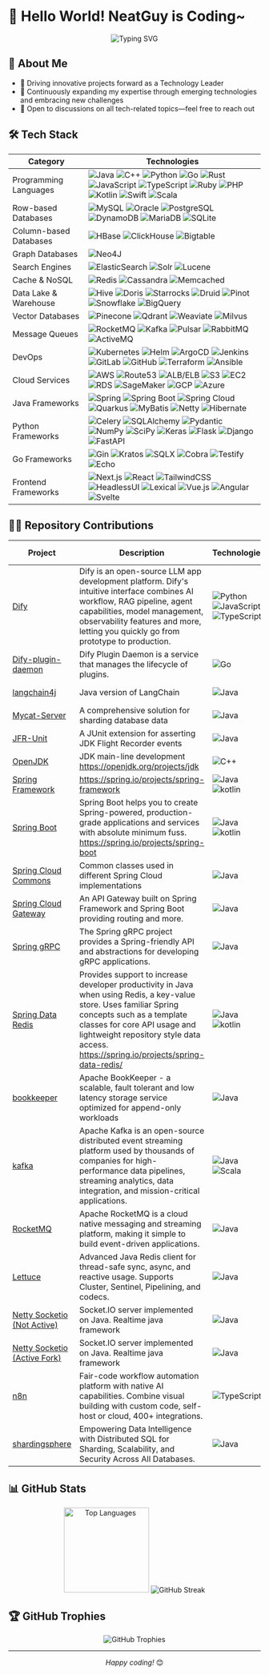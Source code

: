 # 👋 Hello World! NeatGuy is Coding~

<div align="center">
  <img src="https://readme-typing-svg.herokuapp.com?font=Fira+Code&pause=1000&color=36BCF7&center=true&vCenter=true&width=635&lines=Passionate+Technology+Leader+and+Developer&lines=Always+Learning+and+Challenging" alt="Typing SVG" />
</div>

## 💫 About Me

- 🔭 Driving innovative projects forward as a Technology Leader
- 🌱 Continuously expanding my expertise through emerging technologies and embracing new challenges
- 💬 Open to discussions on all tech-related topics—feel free to reach out

## 🛠️ Tech Stack

<table class="tech-table">
  <thead>
    <tr>
      <th>Category</th>
      <th>Technologies</th>
    </tr>
  </thead>
  <tbody>
    <tr>
      <td class="category-column">Programming Languages</td>
      <td class="technologies-column">
        <img src="https://img.shields.io/badge/-Java-007396?style=flat-square&logo=java&logoColor=white" alt="Java">
        <img src="https://img.shields.io/badge/-C++-00599C?style=flat-square&logo=cplusplus&logoColor=white" alt="C++">
        <img src="https://img.shields.io/badge/-Python-3776AB?style=flat-square&logo=python&logoColor=white" alt="Python">
        <img src="https://img.shields.io/badge/-Go-00ADD8?style=flat-square&logo=go&logoColor=white" alt="Go">
        <img src="https://img.shields.io/badge/-Rust-000000?style=flat-square&logo=rust&logoColor=white" alt="Rust">
        <img src="https://img.shields.io/badge/-JavaScript-F7DF1E?style=flat-square&logo=javascript&logoColor=black" alt="JavaScript">
        <img src="https://img.shields.io/badge/-TypeScript-3178C6?style=flat-square&logo=typescript&logoColor=white" alt="TypeScript">
        <img src="https://img.shields.io/badge/-Ruby-CC342D?style=flat-square&logo=ruby&logoColor=white" alt="Ruby">
        <img src="https://img.shields.io/badge/-PHP-777BB4?style=flat-square&logo=php&logoColor=white" alt="PHP">
        <img src="https://img.shields.io/badge/-Kotlin-0095D5?style=flat-square&logo=kotlin&logoColor=white" alt="Kotlin">
        <img src="https://img.shields.io/badge/-Swift-FA7343?style=flat-square&logo=swift&logoColor=white" alt="Swift">
        <img src="https://img.shields.io/badge/-Scala-DC322F?style=flat-square&logo=scala&logoColor=white" alt="Scala">
      </td>
    </tr>
    <tr>
      <td class="category-column">Row-based Databases</td>
      <td class="technologies-column">
        <img src="https://img.shields.io/badge/-MySQL-4479A1?style=flat-square&logo=mysql&logoColor=white" alt="MySQL">
        <img src="https://img.shields.io/badge/-Oracle-F80000?style=flat-square&logo=oracle&logoColor=white" alt="Oracle">
        <img src="https://img.shields.io/badge/-PostgreSQL-336791?style=flat-square&logo=postgresql&logoColor=white" alt="PostgreSQL">
        <img src="https://img.shields.io/badge/-DynamoDB-4053D6?style=flat-square&logo=amazon-dynamodb&logoColor=white" alt="DynamoDB">
        <img src="https://img.shields.io/badge/-MariaDB-003545?style=flat-square&logo=mariadb&logoColor=white" alt="MariaDB">
        <img src="https://img.shields.io/badge/-SQLite-003B57?style=flat-square&logo=sqlite&logoColor=white" alt="SQLite">
      </td>
    </tr>
    <tr>
      <td class="category-column">Column-based Databases</td>
      <td class="technologies-column">
        <img src="https://img.shields.io/badge/-HBase-D22128?style=flat-square&logo=apache&logoColor=white" alt="HBase">
        <img src="https://img.shields.io/badge/-ClickHouse-FFCC01?style=flat-square&logo=clickhouse&logoColor=black" alt="ClickHouse">
        <img src="https://img.shields.io/badge/-Bigtable-4285F4?style=flat-square&logo=google-cloud&logoColor=white" alt="Bigtable">
      </td>
    </tr>
    <tr>
      <td class="category-column">Graph Databases</td>
      <td class="technologies-column">
        <img src="https://img.shields.io/badge/-Neo4J-008CC1?style=flat-square&logo=neo4j&logoColor=white" alt="Neo4J">
      </td>
    </tr>
    <tr>
      <td class="category-column">Search Engines</td>
      <td class="technologies-column">
        <img src="https://img.shields.io/badge/-ElasticSearch-005571?style=flat-square&logo=elasticsearch&logoColor=white" alt="ElasticSearch">
        <img src="https://img.shields.io/badge/-Solr-D9411E?style=flat-square&logo=apache-solr&logoColor=white" alt="Solr">
        <img src="https://img.shields.io/badge/-Lucene-D9411F?style=flat-square&logo=apache-lucene&logoColor=black" alt="Lucene">
      </td>
    </tr>
    <tr>
      <td class="category-column">Cache & NoSQL</td>
      <td class="technologies-column">
        <img src="https://img.shields.io/badge/-Redis-DC382D?style=flat-square&logo=redis&logoColor=white" alt="Redis">
        <img src="https://img.shields.io/badge/-Cassandra-1287B1?style=flat-square&logo=apache-cassandra&logoColor=white" alt="Cassandra">
        <img src="https://img.shields.io/badge/-Memcached-005571?style=flat-square&logo=memcached&logoColor=white" alt="Memcached">
      </td>
    </tr>
    <tr>
      <td class="category-column">Data Lake & Warehouse</td>
      <td class="technologies-column">
        <img src="https://img.shields.io/badge/-Hive-FDEE21?style=flat-square&logo=apache-hive&logoColor=black" alt="Hive">
        <img src="https://img.shields.io/badge/-Doris-00BFFF?style=flat-square&logo=apache&logoColor=white" alt="Doris">
        <img src="https://img.shields.io/badge/-Starrocks-0078D4?style=flat-square&logo=starrocks&logoColor=white" alt="Starrocks">
        <img src="https://img.shields.io/badge/-Druid-29F1FB?style=flat-square&logo=apache-druid&logoColor=black" alt="Druid">
        <img src="https://img.shields.io/badge/-Pinot-E95420?style=flat-square&logo=apache&logoColor=white" alt="Pinot">
        <img src="https://img.shields.io/badge/-Snowflake-29B5E8?style=flat-square&logo=snowflake&logoColor=white" alt="Snowflake">
        <img src="https://img.shields.io/badge/-BigQuery-4285F4?style=flat-square&logo=google-cloud&logoColor=white" alt="BigQuery">
      </td>
    </tr>
    <tr>
      <td class="category-column">Vector Databases</td>
      <td class="technologies-column">
        <img src="https://img.shields.io/badge/-Pinecone-000000?style=flat-square&logo=pinecone&logoColor=white" alt="Pinecone">
        <img src="https://img.shields.io/badge/-Qdrant-5A29E4?style=flat-square&logo=qdrant&logoColor=white" alt="Qdrant">
        <img src="https://img.shields.io/badge/-Weaviate-3F51B5?style=flat-square&logo=weaviate&logoColor=white" alt="Weaviate">
        <img src="https://img.shields.io/badge/-Milvus-45B8AC?style=flat-square&logo=milvus&logoColor=white" alt="Milvus">
      </td>
    </tr>
    <tr>
      <td class="category-column">Message Queues</td>
      <td class="technologies-column">
        <img src="https://img.shields.io/badge/-RocketMQ-D77310?style=flat-square&logo=apache-rocketmq&logoColor=white" alt="RocketMQ">
        <img src="https://img.shields.io/badge/-Kafka-231F20?style=flat-square&logo=apache-kafka&logoColor=white" alt="Kafka">
        <img src="https://img.shields.io/badge/-Pulsar-188FFF?style=flat-square&logo=apache-pulsar&logoColor=white" alt="Pulsar">
        <img src="https://img.shields.io/badge/-RabbitMQ-FF6600?style=flat-square&logo=rabbitmq&logoColor=white" alt="RabbitMQ">
        <img src="https://img.shields.io/badge/-ActiveMQ-EF2D56?style=flat-square&logo=apache&logoColor=white" alt="ActiveMQ">
      </td>
    </tr>
    <tr>
      <td class="category-column">DevOps</td>
      <td class="technologies-column">
        <img src="https://img.shields.io/badge/-Kubernetes-326CE5?style=flat-square&logo=kubernetes&logoColor=white" alt="Kubernetes">
        <img src="https://img.shields.io/badge/-Helm-0F1689?style=flat-square&logo=helm&logoColor=white" alt="Helm">
        <img src="https://img.shields.io/badge/-ArgoCD-EF7B4D?style=flat-square&logo=argo&logoColor=white" alt="ArgoCD">
        <img src="https://img.shields.io/badge/-Jenkins-D24939?style=flat-square&logo=jenkins&logoColor=white" alt="Jenkins">
        <img src="https://img.shields.io/badge/-GitLab-FCA121?style=flat-square&logo=gitlab&logoColor=white" alt="GitLab">
        <img src="https://img.shields.io/badge/-GitHub-181717?style=flat-square&logo=github&logoColor=white" alt="GitHub">
        <img src="https://img.shields.io/badge/-Terraform-623CE4?style=flat-square&logo=terraform&logoColor=white" alt="Terraform">
        <img src="https://img.shields.io/badge/-Ansible-EE0000?style=flat-square&logo=ansible&logoColor=white" alt="Ansible">
      </td>
    </tr>
    <tr>
      <td class="category-column">Cloud Services</td>
      <td class="technologies-column">
        <img src="https://img.shields.io/badge/-AWS-232F3E?style=flat-square&logo=amazon-aws&logoColor=white" alt="AWS">
        <img src="https://img.shields.io/badge/-Route53-8C4FFF?style=flat-square&logo=amazon-aws&logoColor=white" alt="Route53">
        <img src="https://img.shields.io/badge/-ALB/ELB-FF9900?style=flat-square&logo=amazon-aws&logoColor=white" alt="ALB/ELB">
        <img src="https://img.shields.io/badge/-S3-569A31?style=flat-square&logo=amazon-s3&logoColor=white" alt="S3">
        <img src="https://img.shields.io/badge/-EC2-FF9900?style=flat-square&logo=amazon-ec2&logoColor=white" alt="EC2">
        <img src="https://img.shields.io/badge/-RDS-527FFF?style=flat-square&logo=amazon-aws&logoColor=white" alt="RDS">
        <img src="https://img.shields.io/badge/-SageMaker-FF9900?style=flat-square&logo=amazon-aws&logoColor=white" alt="SageMaker">
        <img src="https://img.shields.io/badge/-GCP-4285F4?style=flat-square&logo=google-cloud&logoColor=white" alt="GCP">
        <img src="https://img.shields.io/badge/-Azure-0078D4?style=flat-square&logo=microsoft-azure&logoColor=white" alt="Azure">
      </td>
    </tr>
    <tr>
      <td class="category-column">Java Frameworks</td>
      <td class="technologies-column">
        <img src="https://img.shields.io/badge/-Spring-6DB33F?style=flat-square&logo=spring&logoColor=white" alt="Spring">
        <img src="https://img.shields.io/badge/-Spring Boot-6DB33F?style=flat-square&logo=spring-boot&logoColor=white" alt="Spring Boot">
        <img src="https://img.shields.io/badge/-Spring Cloud-6DB33F?style=flat-square&logo=spring&logoColor=white" alt="Spring Cloud">
        <img src="https://img.shields.io/badge/-Quarkus-4695EB?style=flat-square&logo=quarkus&logoColor=white" alt="Quarkus">
        <img src="https://img.shields.io/badge/-MyBatis-000000?style=flat-square&logo=mybatis&logoColor=white" alt="MyBatis">
        <img src="https://img.shields.io/badge/-Netty-2C2D72?style=flat-square&logo=netty&logoColor=white" alt="Netty">
        <img src="https://img.shields.io/badge/-Hibernate-59666C?style=flat-square&logo=hibernate&logoColor=white" alt="Hibernate">
      </td>
    </tr>
    <tr>
      <td class="category-column">Python Frameworks</td>
      <td class="technologies-column">
        <img src="https://img.shields.io/badge/-Celery-37814A?style=flat-square&logo=celery&logoColor=white" alt="Celery">
        <img src="https://img.shields.io/badge/-SQLAlchemy-D71F00?style=flat-square&logo=sqlalchemy&logoColor=white" alt="SQLAlchemy">
        <img src="https://img.shields.io/badge/-Pydantic-E92063?style=flat-square&logo=pydantic&logoColor=white" alt="Pydantic">
        <img src="https://img.shields.io/badge/-NumPy-013243?style=flat-square&logo=numpy&logoColor=white" alt="NumPy">
        <img src="https://img.shields.io/badge/-SciPy-8CAAE6?style=flat-square&logo=scipy&logoColor=white" alt="SciPy">
        <img src="https://img.shields.io/badge/-Keras-D00000?style=flat-square&logo=keras&logoColor=white" alt="Keras">
        <img src="https://img.shields.io/badge/-Flask-F12345?style=flat-square&logo=flask&logoColor=white" alt="Flask">
        <img src="https://img.shields.io/badge/-Django-AC1289?style=flat-square&logo=django&logoColor=white" alt="Django">
        <img src="https://img.shields.io/badge/-FastAPI-009688?style=flat-square&logo=fastapi&logoColor=white" alt="FastAPI">
      </td>
    </tr>
    <tr>
      <td class="category-column">Go Frameworks</td>
      <td class="technologies-column">
        <img src="https://img.shields.io/badge/-Gin-00ADD8?style=flat-square&logo=go&logoColor=white" alt="Gin">
        <img src="https://img.shields.io/badge/-Kratos-00ADD8?style=flat-square&logo=go&logoColor=white" alt="Kratos">
        <img src="https://img.shields.io/badge/-SQLX-00ADD8?style=flat-square&logo=go&logoColor=white" alt="SQLX">
        <img src="https://img.shields.io/badge/-Cobra-00ADD8?style=flat-square&logo=go&logoColor=white" alt="Cobra">
        <img src="https://img.shields.io/badge/-Testify-00ADD8?style=flat-square&logo=go&logoColor=white" alt="Testify">
        <img src="https://img.shields.io/badge/-Echo-00ADD8?style=flat-square&logo=go&logoColor=white" alt="Echo">
      </td>
    </tr>
    <tr>
      <td class="category-column">Frontend Frameworks</td>
      <td class="technologies-column">
        <img src="https://img.shields.io/badge/-Next.js-000000?style=flat-square&logo=next.js&logoColor=white" alt="Next.js">
        <img src="https://img.shields.io/badge/-React-61DAFB?style=flat-square&logo=react&logoColor=black" alt="React">
        <img src="https://img.shields.io/badge/-TailwindCSS-38B2AC?style=flat-square&logo=tailwind-css&logoColor=white" alt="TailwindCSS">
        <img src="https://img.shields.io/badge/-HeadlessUI-66E3FF?style=flat-square&logo=headlessui&logoColor=black" alt="HeadlessUI">
        <img src="https://img.shields.io/badge/-Lexical-61DAFB?style=flat-square&logo=react&logoColor=black" alt="Lexical">
        <img src="https://img.shields.io/badge/-Vue.js-4FC08D?style=flat-square&logo=vue.js&logoColor=white" alt="Vue.js">
        <img src="https://img.shields.io/badge/-Angular-DD0031?style=flat-square&logo=angular&logoColor=white" alt="Angular">
        <img src="https://img.shields.io/badge/-Svelte-FF3E00?style=flat-square&logo=svelte&logoColor=white" alt="Svelte">
      </td>
    </tr>
  </tbody>
</table>

## 👨‍💻 Repository Contributions

| Project                                                                      | Description                                                                                                                                                                                                                                     | Technologies                                                                                                                                                                                                                                                                                                                           | Activity (7d)                                                                                                    | Stars                                                                                                               | My Issues + PRs                                                                                                              | My Contributions                                                                                        |
|------------------------------------------------------------------------------|-------------------------------------------------------------------------------------------------------------------------------------------------------------------------------------------------------------------------------------------------|----------------------------------------------------------------------------------------------------------------------------------------------------------------------------------------------------------------------------------------------------------------------------------------------------------------------------------------|---------------------------------------------------------------------------------------------------------------------|---------------------------------------------------------------------------------------------------------------------|---------------------------------------------------------------------------------------------------------------------|---------------------------------------------------------------------------------------------------------|
| [Dify](https://github.com/langgenius/dify)                             | Dify is an open-source LLM app development platform. Dify's intuitive interface combines AI workflow, RAG pipeline, agent capabilities, model management, observability features and more, letting you quickly go from prototype to production. | ![Python](https://img.shields.io/badge/-Python-3776AB?style=flat-square&logo=python&logoColor=white) ![JavaScript](https://img.shields.io/badge/-JavaScript-F7DF1E?style=flat-square&logo=javascript&logoColor=black) ![TypeScript](https://img.shields.io/badge/-TypeScript-3178C6?style=flat-square&logo=typescript&logoColor=white) | ![Activity](https://img.shields.io/badge/🔥%20Very%20Active-79-FF4500?style=flat-square&logoColor=white) | ![Stars](https://img.shields.io/github/stars/langgenius/dify?style=flat-square&labelColor=FFD700&color=FFA500) | ![Issues+PRs](https://img.shields.io/badge/cont-125-purple?style=flat-square&logoColor=white&labelColor=8A2BE2&color=9370DB) | [My Contribution](https://github.com/langgenius/dify/issues?q=author%3ANeatGuyCoding) |
| [Dify-plugin-daemon](https://github.com/langgenius/dify-plugin-daemon) | Dify Plugin Daemon is a service that manages the lifecycle of plugins.                                                                                                                                   | ![Go](https://img.shields.io/badge/-Go-00ADD8?style=flat-square&logo=go&logoColor=white)                                                                                                                 | ![Activity](https://img.shields.io/badge/🐌%20Low-4-87CEEB?style=flat-square&logoColor=white) | ![Stars](https://img.shields.io/github/stars/langgenius/dify-plugin-daemon?style=flat-square&labelColor=FFD700&color=FFA500) | ![Issues+PRs](https://img.shields.io/badge/cont-2-purple?style=flat-square&logoColor=white&labelColor=8A2BE2&color=9370DB) | [My Contribution](https://github.com/langgenius/dify-plugin-daemon/issues?q=author%3ANeatGuyCoding) |
| [langchain4j](https://github.com/langchain4j/langchain4j)              | Java version of LangChain                                                                                                                                                                                | ![Java](https://img.shields.io/badge/-Java-ED8B00?style=flat-square&logo=openjdk&logoColor=white)                                                                                                        | ![Activity](https://img.shields.io/badge/🔥%20Very%20Active-37-FF4500?style=flat-square&logoColor=white) | ![Stars](https://img.shields.io/github/stars/langchain4j/langchain4j?style=flat-square&labelColor=FFD700&color=FFA500) | ![Issues+PRs](https://img.shields.io/badge/cont-12-purple?style=flat-square&logoColor=white&labelColor=8A2BE2&color=9370DB) | [My Contribution](https://github.com/langchain4j/langchain4j/issues?q=author%3ANeatGuyCoding) |
| [Mycat-Server](https://github.com/MyCATApache/Mycat-Server)            | A comprehensive solution for sharding database data                                                                                                                                                      | ![Java](https://img.shields.io/badge/-Java-ED8B00?style=flat-square&logo=openjdk&logoColor=white)                                                                                                        | ![Activity](https://img.shields.io/badge/💤%20Dormant-0-D3D3D3?style=flat-square&logoColor=white) | ![Stars](https://img.shields.io/github/stars/MyCATApache/Mycat-Server?style=flat-square&labelColor=FFD700&color=FFA500) | ![Issues+PRs](https://img.shields.io/badge/cont-46-purple?style=flat-square&logoColor=white&labelColor=8A2BE2&color=9370DB) | [My Contribution](https://github.com/MyCATApache/Mycat-Server/issues?q=author%3ANeatGuyCoding) |
| [JFR-Unit](https://github.com/moditect/jfrunit)                        | A JUnit extension for asserting JDK Flight Recorder events                                                                                                                                               | ![Java](https://img.shields.io/badge/-Java-ED8B00?style=flat-square&logo=openjdk&logoColor=white)                                                                                                        | ![Activity](https://img.shields.io/badge/💤%20Dormant-0-D3D3D3?style=flat-square&logoColor=white) | ![Stars](https://img.shields.io/github/stars/moditect/jfrunit?style=flat-square&labelColor=FFD700&color=FFA500) | ![Issues+PRs](https://img.shields.io/badge/cont-2-purple?style=flat-square&logoColor=white&labelColor=8A2BE2&color=9370DB) | [My Contribution](https://github.com/moditect/jfrunit/commits/main/?author=NeatGuyCoding) |
| [OpenJDK](https://github.com/openjdk/jdk)                              | JDK main-line development https://openjdk.org/projects/jdk                                                                                                                                               | ![C++](https://img.shields.io/badge/-C++-00599C?style=flat-square&logo=cplusplus&logoColor=white)                                                                                                        | ![Activity](https://img.shields.io/badge/🔥%20Very%20Active-100-FF4500?style=flat-square&logoColor=white) | ![Stars](https://img.shields.io/github/stars/openjdk/jdk?style=flat-square&labelColor=FFD700&color=FFA500) | ![Issues+PRs](https://img.shields.io/badge/cont-4-purple?style=flat-square&logoColor=white&labelColor=8A2BE2&color=9370DB) | [My Contribution](https://github.com/openjdk/jdk/issues?q=author%3ANeatGuyCoding) |
| [Spring Framework](https://github.com/spring-projects/spring-framework) | https://spring.io/projects/spring-framework                                                                                                                                                              | ![Java](https://img.shields.io/badge/-Java-ED8B00?style=flat-square&logo=openjdk&logoColor=white) ![kotlin](https://img.shields.io/badge/-kotlin-0095D5?style=flat-square&logo=kotlin&logoColor=white)   | ![Activity](https://img.shields.io/badge/🔥%20Very%20Active-76-FF4500?style=flat-square&logoColor=white) | ![Stars](https://img.shields.io/github/stars/spring-projects/spring-framework?style=flat-square&labelColor=FFD700&color=FFA500) | ![Issues+PRs](https://img.shields.io/badge/cont-10-purple?style=flat-square&logoColor=white&labelColor=8A2BE2&color=9370DB) | [My Contribution](https://github.com/spring-projects/spring-framework/issues?q=author%3ANeatGuyCoding) |
| [Spring Boot](https://github.com/spring-projects/spring-boot)          | Spring Boot helps you to create Spring-powered, production-grade applications and services with absolute minimum fuss. https://spring.io/projects/spring-boot                                            | ![Java](https://img.shields.io/badge/-Java-ED8B00?style=flat-square&logo=openjdk&logoColor=white) ![kotlin](https://img.shields.io/badge/-kotlin-0095D5?style=flat-square&logo=kotlin&logoColor=white)   | ![Activity](https://img.shields.io/badge/🔥%20Very%20Active-100-FF4500?style=flat-square&logoColor=white) | ![Stars](https://img.shields.io/github/stars/spring-projects/spring-boot?style=flat-square&labelColor=FFD700&color=FFA500) | ![Issues+PRs](https://img.shields.io/badge/cont-1-purple?style=flat-square&logoColor=white&labelColor=8A2BE2&color=9370DB) | [My Contribution](https://github.com/spring-projects/spring-boot/issues?q=author%3ANeatGuyCoding) |
| [Spring Cloud Commons](https://github.com/spring-cloud/spring-cloud-commons) | Common classes used in different Spring Cloud implementations                                                                                                                                            | ![Java](https://img.shields.io/badge/-Java-ED8B00?style=flat-square&logo=openjdk&logoColor=white)                                                                                                        | ![Activity](https://img.shields.io/badge/🐌%20Low-2-87CEEB?style=flat-square&logoColor=white) | ![Stars](https://img.shields.io/github/stars/spring-cloud/spring-cloud-commons?style=flat-square&labelColor=FFD700&color=FFA500) | ![Issues+PRs](https://img.shields.io/badge/cont-2-purple?style=flat-square&logoColor=white&labelColor=8A2BE2&color=9370DB) | [My Contribution](https://github.com/spring-cloud/spring-cloud-commons/issues?q=author%3ANeatGuyCoding) |
| [Spring Cloud Gateway](https://github.com/spring-cloud/spring-cloud-gateway) | An API Gateway built on Spring Framework and Spring Boot providing routing and more.                                                                                                                     | ![Java](https://img.shields.io/badge/-Java-ED8B00?style=flat-square&logo=openjdk&logoColor=white)                                                                                                        | ![Activity](https://img.shields.io/badge/⚡%20Active-14-32CD32?style=flat-square&logoColor=white) | ![Stars](https://img.shields.io/github/stars/spring-cloud/spring-cloud-gateway?style=flat-square&labelColor=FFD700&color=FFA500) | ![Issues+PRs](https://img.shields.io/badge/cont-3-purple?style=flat-square&logoColor=white&labelColor=8A2BE2&color=9370DB) | [My Contribution](https://github.com/spring-cloud/spring-cloud-gateway/issues?q=author%3ANeatGuyCoding) |
| [Spring gRPC](https://github.com/spring-projects/spring-grpc)          | The Spring gRPC project provides a Spring-friendly API and abstractions for developing gRPC applications.                                                                                                | ![Java](https://img.shields.io/badge/-Java-ED8B00?style=flat-square&logo=openjdk&logoColor=white)                                                                                                        | ![Activity](https://img.shields.io/badge/💤%20Dormant-0-D3D3D3?style=flat-square&logoColor=white) | ![Stars](https://img.shields.io/github/stars/spring-projects/spring-grpc?style=flat-square&labelColor=FFD700&color=FFA500) | ![Issues+PRs](https://img.shields.io/badge/cont-5-purple?style=flat-square&logoColor=white&labelColor=8A2BE2&color=9370DB) | [My Contribution](https://github.com/spring-projects/spring-grpc/issues?q=author%3ANeatGuyCoding) |
| [Spring Data Redis](https://github.com/spring-projects/spring-data-redis) | Provides support to increase developer productivity in Java when using Redis, a key-value store. Uses familiar Spring concepts such as a template classes for core API usage and lightweight repository style data access. https://spring.io/projects/spring-data-redis/ | ![Java](https://img.shields.io/badge/-Java-ED8B00?style=flat-square&logo=openjdk&logoColor=white) ![kotlin](https://img.shields.io/badge/-kotlin-0095D5?style=flat-square&logo=kotlin&logoColor=white)   | ![Activity](https://img.shields.io/badge/📈%20Moderate-6-FFD700?style=flat-square&logoColor=white) | ![Stars](https://img.shields.io/github/stars/spring-projects/spring-data-redis?style=flat-square&labelColor=FFD700&color=FFA500) | ![Issues+PRs](https://img.shields.io/badge/cont-1-purple?style=flat-square&logoColor=white&labelColor=8A2BE2&color=9370DB) | [My Contribution](https://github.com/spring-projects/spring-data-redis/issues?q=author%3ANeatGuyCoding) |
| [bookkeeper](https://github.com/apache/bookkeeper)                     | Apache BookKeeper - a scalable, fault tolerant and low latency storage service optimized for append-only workloads                                                                                       | ![Java](https://img.shields.io/badge/-Java-ED8B00?style=flat-square&logo=openjdk&logoColor=white)                                                                                                        | ![Activity](https://img.shields.io/badge/💤%20Dormant-0-D3D3D3?style=flat-square&logoColor=white) | ![Stars](https://img.shields.io/github/stars/apache/bookkeeper?style=flat-square&labelColor=FFD700&color=FFA500) | ![Issues+PRs](https://img.shields.io/badge/cont-1-purple?style=flat-square&logoColor=white&labelColor=8A2BE2&color=9370DB) | [My Contribution](https://github.com/apache/bookkeeper/issues?q=author%3ANeatGuyCoding) |
| [kafka](https://github.com/apache/kafka)                               | Apache Kafka is an open-source distributed event streaming platform used by thousands of companies for high-performance data pipelines, streaming analytics, data integration, and mission-critical applications. | ![Java](https://img.shields.io/badge/-Java-ED8B00?style=flat-square&logo=openjdk&logoColor=white) ![Scala](https://img.shields.io/badge/-Scala-DC322F?style=flat-square&logo=scala&logoColor=white)      | ![Activity](https://img.shields.io/badge/🔥%20Very%20Active-34-FF4500?style=flat-square&logoColor=white) | ![Stars](https://img.shields.io/github/stars/apache/kafka?style=flat-square&labelColor=FFD700&color=FFA500) | ![Issues+PRs](https://img.shields.io/badge/cont-1-purple?style=flat-square&logoColor=white&labelColor=8A2BE2&color=9370DB) | [My Contribution](https://github.com/apache/kafka/issues?q=author%3ANeatGuyCoding) |
| [RocketMQ](https://github.com/apache/rocketmq)                         | Apache RocketMQ is a cloud native messaging and streaming platform, making it simple to build event-driven applications.                                                                                 | ![Java](https://img.shields.io/badge/-Java-ED8B00?style=flat-square&logo=openjdk&logoColor=white)                                                                                                        | ![Activity](https://img.shields.io/badge/📈%20Moderate-6-FFD700?style=flat-square&logoColor=white) | ![Stars](https://img.shields.io/github/stars/apache/rocketmq?style=flat-square&labelColor=FFD700&color=FFA500) | ![Issues+PRs](https://img.shields.io/badge/cont-3-purple?style=flat-square&logoColor=white&labelColor=8A2BE2&color=9370DB) | [My Contribution](https://github.com/apache/rocketmq/issues?q=author%3ANeatGuyCoding) |
| [Lettuce](https://github.com/redis/lettuce)                            | Advanced Java Redis client for thread-safe sync, async, and reactive usage. Supports Cluster, Sentinel, Pipelining, and codecs.                                                                          | ![Java](https://img.shields.io/badge/-Java-ED8B00?style=flat-square&logo=openjdk&logoColor=white)                                                                                                        | ![Activity](https://img.shields.io/badge/📈%20Moderate-8-FFD700?style=flat-square&logoColor=white) | ![Stars](https://img.shields.io/github/stars/redis/lettuce?style=flat-square&labelColor=FFD700&color=FFA500) | ![Issues+PRs](https://img.shields.io/badge/cont-5-purple?style=flat-square&logoColor=white&labelColor=8A2BE2&color=9370DB) | [My Contribution](https://github.com/redis/lettuce/issues?q=author%3ANeatGuyCoding) |
| [Netty Socketio (Not Active)](https://github.com/mrniko/netty-socketio) | Socket.IO server implemented on Java. Realtime java framework                                                                                                                                            | ![Java](https://img.shields.io/badge/-Java-ED8B00?style=flat-square&logo=openjdk&logoColor=white)                                                                                                        | ![Activity](https://img.shields.io/badge/💤%20Dormant-0-D3D3D3?style=flat-square&logoColor=white) | ![Stars](https://img.shields.io/github/stars/mrniko/netty-socketio?style=flat-square&labelColor=FFD700&color=FFA500) | ![Issues+PRs](https://img.shields.io/badge/cont-17-purple?style=flat-square&logoColor=white&labelColor=8A2BE2&color=9370DB) | [My Contribution](https://github.com/mrniko/netty-socketio/issues?q=author%3ANeatGuyCoding) |
| [Netty Socketio (Active Fork)](https://github.com/NeatGuyCoding/netty-socketio) | Socket.IO server implemented on Java. Realtime java framework                                                                                                                                            | ![Java](https://img.shields.io/badge/-Java-ED8B00?style=flat-square&logo=openjdk&logoColor=white)                                                                                                        | ![Activity](https://img.shields.io/badge/🔥%20Very%20Active-64-FF4500?style=flat-square&logoColor=white) | ![Stars](https://img.shields.io/github/stars/NeatGuyCoding/netty-socketio?style=flat-square&labelColor=FFD700&color=FFA500) | ![Issues+PRs](https://img.shields.io/badge/cont-26-purple?style=flat-square&logoColor=white&labelColor=8A2BE2&color=9370DB) | [My Contribution](https://github.com/NeatGuyCoding/netty-socketio/issues?q=author%3ANeatGuyCoding) |
| [n8n](https://github.com/n8n-io/n8n)                                   | Fair-code workflow automation platform with native AI capabilities. Combine visual building with custom code, self-host or cloud, 400+ integrations.                                                     | ![TypeScript](https://img.shields.io/badge/-TypeScript-3178C6?style=flat-square&logo=typescript&logoColor=white)                                                                                         | ![Activity](https://img.shields.io/badge/🔥%20Very%20Active-100-FF4500?style=flat-square&logoColor=white) | ![Stars](https://img.shields.io/github/stars/n8n-io/n8n?style=flat-square&labelColor=FFD700&color=FFA500) | ![Issues+PRs](https://img.shields.io/badge/cont-2-purple?style=flat-square&logoColor=white&labelColor=8A2BE2&color=9370DB) | [My Contribution](https://github.com/n8n-io/n8n/issues?q=author%3ANeatGuyCoding) |
| [shardingsphere](https://github.com/apache/shardingsphere)             | Empowering Data Intelligence with Distributed SQL for Sharding, Scalability, and Security Across All Databases.                                                                                          | ![Java](https://img.shields.io/badge/-Java-ED8B00?style=flat-square&logo=java&logoColor=white)                                                                                                           | ![Activity](https://img.shields.io/badge/⚡%20Active-22-32CD32?style=flat-square&logoColor=white) | ![Stars](https://img.shields.io/github/stars/apache/shardingsphere?style=flat-square&labelColor=FFD700&color=FFA500) | ![Issues+PRs](https://img.shields.io/badge/cont-2-purple?style=flat-square&logoColor=white&labelColor=8A2BE2&color=9370DB) | [My Contribution](https://github.com/apache/shardingsphere/issues?q=author%3ANeatGuyCoding) |

## 📊 GitHub Stats

<div align="center">
  <img src="https://github-readme-stats.vercel.app/api/top-langs/?username=NeatGuyCoding&layout=compact&theme=tokyonight&hide_border=true" alt="Top Languages" height="170"/>
  <img src="https://github-readme-streak-stats.herokuapp.com/?user=NeatGuyCoding&theme=tokyonight&hide_border=true" alt="GitHub Streak" />
</div>

## 🏆 GitHub Trophies

<div align="center">
  <img src="https://github-profile-trophy.vercel.app/?username=NeatGuyCoding&theme=nord&column=7&no_frame=true" alt="GitHub Trophies" />
</div>

---

<div align="center">
  <i>Happy coding!</i> 😊
</div>
